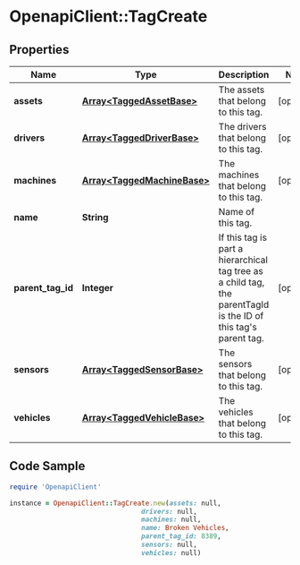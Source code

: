 # OpenapiClient::TagCreate

## Properties
Name | Type | Description | Notes
------------ | ------------- | ------------- | -------------
**assets** | [**Array&lt;TaggedAssetBase&gt;**](TaggedAssetBase.md) | The assets that belong to this tag. | [optional] 
**drivers** | [**Array&lt;TaggedDriverBase&gt;**](TaggedDriverBase.md) | The drivers that belong to this tag. | [optional] 
**machines** | [**Array&lt;TaggedMachineBase&gt;**](TaggedMachineBase.md) | The machines that belong to this tag. | [optional] 
**name** | **String** | Name of this tag. | 
**parent_tag_id** | **Integer** | If this tag is part a hierarchical tag tree as a child tag, the parentTagId is the ID of this tag&#39;s parent tag. | [optional] 
**sensors** | [**Array&lt;TaggedSensorBase&gt;**](TaggedSensorBase.md) | The sensors that belong to this tag. | [optional] 
**vehicles** | [**Array&lt;TaggedVehicleBase&gt;**](TaggedVehicleBase.md) | The vehicles that belong to this tag. | [optional] 

## Code Sample

```ruby
require 'OpenapiClient'

instance = OpenapiClient::TagCreate.new(assets: null,
                                 drivers: null,
                                 machines: null,
                                 name: Broken Vehicles,
                                 parent_tag_id: 8389,
                                 sensors: null,
                                 vehicles: null)
```


